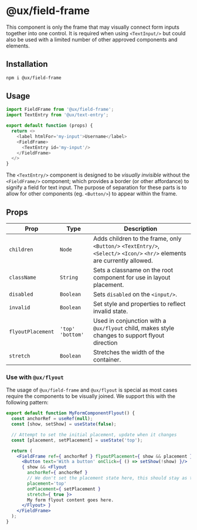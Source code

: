 # @ux/field-frame

This component is only the frame that may visually connect form inputs together into one control. It is required when using `<TextInput/>` but could also be used with a limited number of other approved components and elements.

## Installation

```sh
npm i @ux/field-frame
```

## Usage

```js
import FieldFrame from '@ux/field-frame';
import TextEntry from '@ux/text-entry';

export default function (props) {
  return <>
    <label htmlFor='my-input'>Username</label>
    <FieldFrame>
      <TextEntry id='my-input'/>
    </FieldFrame>
  </>
}
```

The `<TextEntry/>` component is designed to be _visually invisible_ without the `<FieldFrame/>` component; which provides a border (or other affordance) to signify a field for text input. The purpose of separation for these parts is to allow for other components (eg. `<Button/>`) to appear within the frame.

## Props
| Prop | Type | Description |
| ---- | ---- | ----------- |
| `children` | `Node` | Adds children to the frame, only `<Button/>` `<TextEntry/>`, `<Select/>` `<Icon/>` `<hr/>` elements are currently allowed. |
| `className` | `String` | Sets a classname on the root component for use in layout placement. |
| `disabled` | `Boolean` | Sets `disabled` on the `<input/>`. |
| `invalid` | `Boolean` | Set style and properties to reflect invalid state. |
| `flyoutPlacement` | `'top'` `'bottom'` | Used in conjunction with a `@ux/flyout` child, makes style changes to support flyout direction |
| `stretch` | `Boolean` | Stretches the width of the container. |

### Use with `@ux/flyout`

The usage of `@ux/field-frame` and `@ux/flyout` is special as most cases require the components to be visually joined. We support this with the following pattern:

```jsx
export default function MyFormComponentFlyout() {
  const anchorRef = useRef(null);
  const [show, setShow] = useState(false);

  // Attempt to set the initial placement, update when it changes
  const [placement, setPlacement] = useState('top');

  return (
    <FieldFrame ref={ anchorRef } flyoutPlacement={ show && placement }>
      <Button text='With a button' onClick={ () => setShow(!show) }/>
      { show && <Flyout 
        anchorRef={ anchorRef }
        // We don't set the placement state here, this should stay as the initial value. Think of this as default placement.
        placement='top'
        onPlacement={ setPlacement }
        stretch={ true }>
        My form flyout content goes here.
      </Flyout> }
    </FieldFrame>
  );
}
```